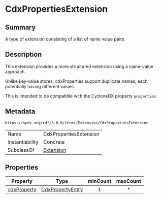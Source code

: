 <!-- Automatically generated by spec-parser v2.1.0 on 2024-06-17T10:36:57.838737+00:00 -->
<!-- SPDX-License-Identifier: Community-Spec-1.0 -->

# CdxPropertiesExtension

## Summary

A type of extension consisting of a list of name value pairs.


## Description

This extension provides a more structured extension using a name-value
approach.

Unlike key-value stores, cdxProperties support duplicate names, each
potentially having different values.

This is intended to be compatible with the CycloneDX property `properties`.


## Metadata

`https://spdx.org/rdf/3.0.0/terms/Extension/CdxPropertiesExtension`


| | |
|---|---|
| Name | CdxPropertiesExtension |
| Instantiability | Concrete |
| SubclassOf | [Extension](../Classes/Extension.md) |




## Properties

| Property | Type | minCount | maxCount |
|---|---|:---:|:---:|
| [cdxProperty](../Properties/cdxProperty.md) | [CdxPropertyEntry](../Classes/CdxPropertyEntry.md) | 1 | * |



